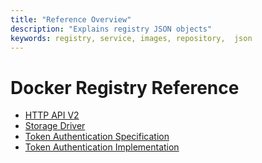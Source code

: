 ```yaml
---
title: "Reference Overview"
description: "Explains registry JSON objects"
keywords: registry, service, images, repository,  json
---
```


# Docker Registry Reference

* [HTTP API V2](api.md)
* [Storage Driver](../storage-drivers/_index.md)
* [Token Authentication Specification](auth/token.md)
* [Token Authentication Implementation](auth/jwt.md)

